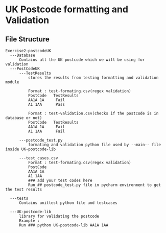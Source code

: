 
# UK Postcode formatting and Validation

## File Structure
    Exercise2-postcodeUK
      ---Database
          Contains all the UK postcode which we will be using for validation
      ---PostCodeUK
          ---TestResults
              stores the results from testing formatting and validation module
              
              Format : test-formating.csv(regex validation)
              PostCode   TestResults
              AA1A 1A     Fail
              A1 1AA      Pass
              
              Format : test-validation.csv(checks if the postcode is in database or not)
              PostCode   TestResults
              AA1A 1A     Fail
              A1 1AA      Fail
              
          ---postcode_test.py
              formating and validation python file used by --main-- file inside UK-postcode-lib
              
          ---test_cases.csv
              Format : test-formating.csv(regex validation)
              PostCode   
              AA1A 1A     
              A1 1AA     
              ### add your test codes here
              Run ## postcode_test.py file in pycharm environment to get the test results
          
      ---tests
          Contains unittest python file and testcases
          
      ---UK-postcode-lib
          library for validating the postcode
          Example :
          Run ### python UK-postcode-lib AA1A 1AA
